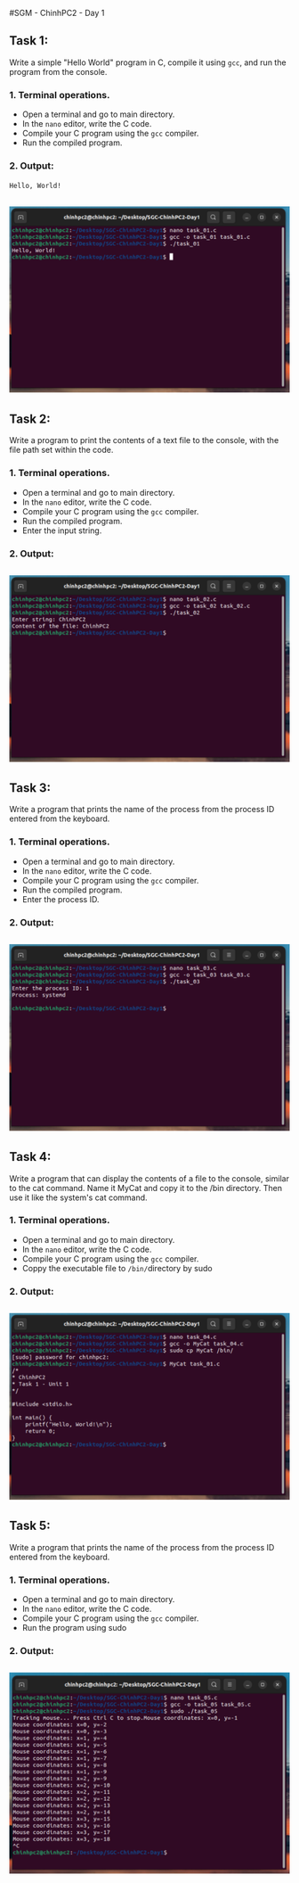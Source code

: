 #SGM - ChinhPC2 - Day 1

## Task 1:
Write a simple "Hello World" program in C, compile it using `gcc`, and run the program from the console.

### 1. Terminal operations.
  - Open a terminal and go to main directory.
  - In the `nano` editor, write the C code.
  - Compile your C program using the `gcc` compiler.
  - Run the compiled program.

### 2. Output:
`Hello, World!`

![Task1](./images/unit_01_task_01.png)
---

## Task 2:
Write a program to print the contents of a text file to the console, with the file path set within the code. 

### 1. Terminal operations.
  - Open a terminal and go to main directory.
  - In the `nano` editor, write the C code.
  - Compile your C program using the `gcc` compiler.
  - Run the compiled program.
  - Enter the input string.

### 2. Output:
![Task2](./images/unit_01_task_02.png)
---

## Task 3:
Write a program that prints the name of the process from the process ID entered from the keyboard. 

### 1. Terminal operations.
  - Open a terminal and go to main directory.
  - In the `nano` editor, write the C code.
  - Compile your C program using the `gcc` compiler.
  - Run the compiled program.
  - Enter the process ID.

### 2. Output:
![Task3](./images/unit_01_task_03.png)
---

## Task 4:
Write a program that can display the contents of a file to the console, similar to the cat command. Name it MyCat and copy it to the /bin directory. Then use it like the system's cat command. 

### 1. Terminal operations.
  - Open a terminal and go to main directory.
  - In the `nano` editor, write the C code.
  - Compile your C program using the `gcc` compiler.
  - Coppy the executable file to `/bin/`directory by sudo

### 2. Output:
![Task4](./images/unit_01_task_04.png)
---

## Task 5:
Write a program that prints the name of the process from the process ID entered from the keyboard. 

### 1. Terminal operations.
  - Open a terminal and go to main directory.
  - In the `nano` editor, write the C code.
  - Compile your C program using the `gcc` compiler.
  - Run the program using sudo 

### 2. Output:
![Task5](./images/unit_01_task_05.png)
---